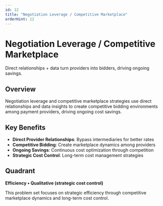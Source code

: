 ```yaml
---
id: 12
title: "Negotiation Leverage / Competitive Marketplace"
orderHint: 12
---
```


# Negotiation Leverage / Competitive Marketplace

Direct relationships + data turn providers into bidders, driving ongoing savings.

## Overview

Negotiation leverage and competitive marketplace strategies use direct relationships and data insights to create competitive bidding environments among payment providers, driving ongoing cost savings.

## Key Benefits

- **Direct Provider Relationships**: Bypass intermediaries for better rates
- **Competitive Bidding**: Create marketplace dynamics among providers
- **Ongoing Savings**: Continuous cost optimization through competition
- **Strategic Cost Control**: Long-term cost management strategies

## Quadrant

**Efficiency • Qualitative (strategic cost control)**

This problem set focuses on strategic efficiency through competitive marketplace dynamics and long-term cost control. 
